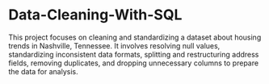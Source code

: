 # Data-Cleaning-With-SQL
This project focuses on cleaning and standardizing a dataset about housing trends in Nashville, Tennessee. It involves resolving null values, standardizing inconsistent data formats, splitting and restructuring address fields, removing duplicates, and dropping unnecessary columns to prepare the data for analysis.
